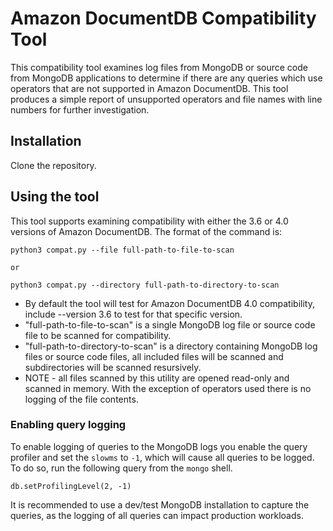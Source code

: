 # Amazon DocumentDB Compatibility Tool
This compatibility tool examines log files from MongoDB or source code from MongoDB applications to determine if there are any queries which use operators that are not supported in Amazon DocumentDB. This tool produces a simple report of unsupported operators and file names with line numbers for further investigation.

## Installation
Clone the repository.

## Using the tool
This tool supports examining compatibility with either the 3.6
or 4.0 versions of Amazon DocumentDB. The format of the command is:
```
python3 compat.py --file full-path-to-file-to-scan

or

python3 compat.py --directory full-path-to-directory-to-scan
```

* By default the tool will test for Amazon DocumentDB 4.0 compatibility, 
include --version 3.6 to test for that specific version.
* "full-path-to-file-to-scan" is a single MongoDB log file or source 
code file to be scanned for compatibility.
* "full-path-to-directory-to-scan" is a directory containing MongoDB log 
files or source code files, all included files will be scanned and 
subdirectories will be scanned resursively.
* NOTE - all files scanned by this utility are opened read-only and scanned in
memory. With the exception of operators used there is no logging of the file
contents.


### Enabling query logging
To enable logging of queries to the MongoDB logs you enable the query profiler
and set the `slowms` to `-1`, which will cause all queries to be logged.
To do so, run the following query from the `mongo` shell.
```
db.setProfilingLevel(2, -1)
```

It is recommended to use a dev/test MongoDB installation to capture the queries, as
the logging of all queries can impact production workloads.
